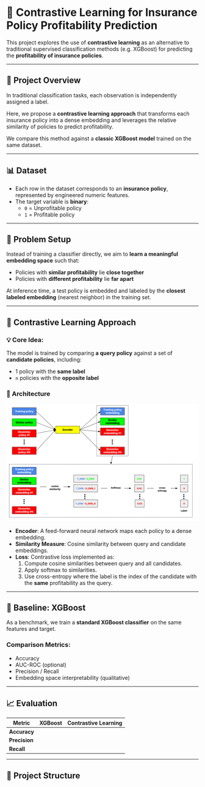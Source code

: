 # 🧠 Contrastive Learning for Insurance Policy Profitability Prediction

This project explores the use of **contrastive learning** as an alternative to traditional supervised classification methods (e.g. XGBoost) for predicting the **profitability of insurance policies**.

---

## 📘 Project Overview

In traditional classification tasks, each observation is independently assigned a label. 

Here, we propose a **contrastive learning approach** that transforms each insurance policy into a dense embedding and leverages the relative similarity of policies to predict profitability.

We compare this method against a **classic XGBoost model** trained on the same dataset.

---

## 📊 Dataset

- Each row in the dataset corresponds to an **insurance policy**, represented by engineered numeric features.
- The target variable is **binary**:
  - `0` = Unprofitable policy
  - `1` = Profitable policy

---

## 🧪 Problem Setup

Instead of training a classifier directly, we aim to **learn a meaningful embedding space** such that:
- Policies with **similar profitability** lie **close together**
- Policies with **different profitability** lie **far apart**

At inference time, a test policy is embedded and labeled by the **closest labeled embedding** (nearest neighbor) in the training set.

---

## 🔁 Contrastive Learning Approach

### 💡 Core Idea:
The model is trained by comparing **a query policy** against a set of **candidate policies**, including:
- 1 policy with the **same label**
- `n` policies with the **opposite label**

### 🧱 Architecture

![Network Architecture](assets/architecture.png)

- **Encoder**: A feed-forward neural network maps each policy to a dense embedding.
- **Similarity Measure**: Cosine similarity between query and candidate embeddings.
- **Loss**: Contrastive loss implemented as:
  1. Compute cosine similarities between query and all candidates.
  2. Apply softmax to similarities.
  3. Use cross-entropy where the label is the index of the candidate with the **same** profitability as the query.



---

## 🧪 Baseline: XGBoost

As a benchmark, we train a **standard XGBoost classifier** on the same features and target.

### Comparison Metrics:
- Accuracy
- AUC-ROC (optional)
- Precision / Recall
- Embedding space interpretability (qualitative)

---

## 📈 Evaluation 

| Metric          | **XGBoost** | **Contrastive Learning** |
|-----------------|-------------|--------------------------|
| **Accuracy**    |             |                          |
| **Precision**   |             |                          |
| **Recall**      |             |                          |

---

## 📁 Project Structure

